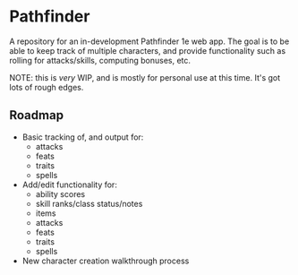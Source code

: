 # Pathfinder

A repository for an in-development Pathfinder 1e web app. The goal is to be 
able to keep track of multiple characters, and provide functionality such as 
rolling for attacks/skills, computing bonuses, etc.

NOTE: this is _very_ WIP, and is mostly for personal use at this time. It's 
got lots of rough edges.

## Roadmap

+ Basic tracking of, and output for:
    + attacks
    + feats
    + traits
    + spells
+ Add/edit functionality for:
    + ability scores
    + skill ranks/class status/notes
    + items
    + attacks
    + feats
    + traits
    + spells
+ New character creation walkthrough process
